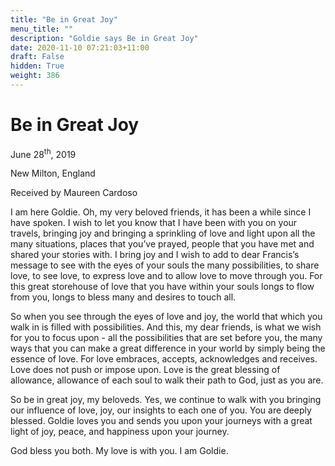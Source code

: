 ```yaml
---
title: "Be in Great Joy"
menu_title: ""
description: "Goldie says Be in Great Joy"
date: 2020-11-10 07:21:03+11:00
draft: False
hidden: True
weight: 386
---
```

# Be in Great Joy

June 28<sup>th</sup>, 2019

New Milton, England

Received by Maureen Cardoso


I am here Goldie. Oh, my very beloved friends, it has been a while since I have spoken. I wish to let you know that I have been with you on your travels, bringing joy and bringing a sprinkling of love and light upon all the many situations, places that you’ve prayed, people that you have met and shared your stories with. I bring joy and I wish to add to dear Francis’s message to see with the eyes of your souls the many possibilities, to share love, to see love, to express love and to allow love to move through you. For this great storehouse of love that you have within your souls longs to flow from you, longs to bless many and desires to touch all. 

So when you see through the eyes of love and joy, the world that which you walk in is filled with possibilities. And this, my dear friends, is what we wish for you to focus upon -  all the possibilities that are set before you, the many ways that you can make a great difference in your world by simply being the essence of love. For love embraces, accepts, acknowledges and receives. Love does not push or impose upon. Love is the great blessing of allowance, allowance of each soul to walk their path to God, just as you are. 

So be in great joy, my beloveds. Yes, we continue to walk with you bringing our influence of love, joy, our insights to each one of you. You are deeply blessed. Goldie loves you and sends you upon your journeys with a great light of joy, peace, and happiness upon your journey. 

God bless you both. My love is with you. I am Goldie.